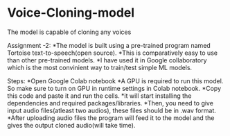 # Voice-Cloning-model
The model is capable of cloning any voices 

Assignment -2:
*The model is built using a pre-trained program named Tortoise text-to-speech(open source).
*This is comparatively easy to use than other pre-trained models.
*I have used it in Google collaboratory which is the most convinient way to train/test simple ML models.

Steps:
*Open Google Colab notebook
*A GPU is required to run this model. So make sure to turn on GPU in runtime settings in Colab notebook.
*Copy this code and paste it and run the cells.
*it will start installing the dependencies and required packages/libraries.
*Then, you need to give input audio files(atleast two audios), these files should be in .wav format.
*After uploading audio files the program will feed it to the model and the gives the output cloned audio(will take time).  
